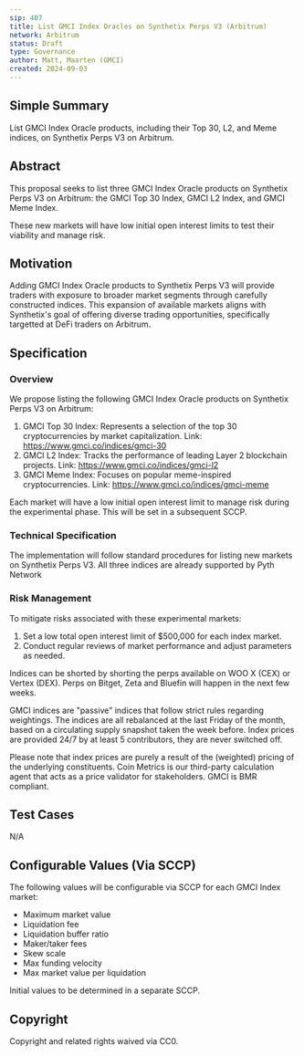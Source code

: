 ```yaml
---
sip: 407
title: List GMCI Index Oracles on Synthetix Perps V3 (Arbitrum)
network: Arbitrum
status: Draft
type: Governance
author: Matt, Maarten (GMCI)
created: 2024-09-03
---
```


## Simple Summary

List GMCI Index Oracle products, including their Top 30, L2, and Meme indices, on Synthetix Perps V3 on Arbitrum.

## Abstract

This proposal seeks to list three GMCI Index Oracle products on Synthetix Perps V3 on Arbitrum: the GMCI Top 30 Index, GMCI L2 Index, and GMCI Meme Index. 

These new markets will have low initial open interest limits to test their viability and manage risk.

## Motivation

Adding GMCI Index Oracle products to Synthetix Perps V3 will provide traders with exposure to broader market segments through carefully constructed indices. This expansion of available markets aligns with Synthetix's goal of offering diverse trading opportunities, specifically targetted at DeFi traders on Arbitrum.

## Specification

### Overview

We propose listing the following GMCI Index Oracle products on Synthetix Perps V3 on Arbitrum:

1. GMCI Top 30 Index: Represents a selection of the top 30 cryptocurrencies by market capitalization. Link: https://www.gmci.co/indices/gmci-30
2. GMCI L2 Index: Tracks the performance of leading Layer 2 blockchain projects. Link: https://www.gmci.co/indices/gmci-l2
3. GMCI Meme Index: Focuses on popular meme-inspired cryptocurrencies. Link: https://www.gmci.co/indices/gmci-meme

Each market will have a low initial open interest limit to manage risk during the experimental phase. This will be set in a subsequent SCCP.

### Technical Specification

The implementation will follow standard procedures for listing new markets on Synthetix Perps V3. All three indices are already supported by Pyth Network

### Risk Management

To mitigate risks associated with these experimental markets:

1. Set a low total open interest limit of $500,000 for each index market.
2. Conduct regular reviews of market performance and adjust parameters as needed.

Indices can be shorted by shorting the perps available on WOO X (CEX) or Vertex (DEX). Perps on Bitget, Zeta and Bluefin will happen in the next few weeks.

GMCI indices are "passive" indices that follow strict rules regarding weightings. The indices are all rebalanced at the last Friday of the month, based on a circulating supply snapshot taken the week before. Index prices are provided 24/7 by at least 5 contributors, they are never switched off. 

Please note that index prices are purely a result of the (weighted) pricing of the underlying constituents. Coin Metrics is our third-party calculation agent that acts as a price validator for stakeholders. GMCI is BMR compliant.

## Test Cases

N/A

## Configurable Values (Via SCCP)

The following values will be configurable via SCCP for each GMCI Index market:

* Maximum market value
* Liquidation fee
* Liquidation buffer ratio
* Maker/taker fees
* Skew scale
* Max funding velocity
* Max market value per liquidation

Initial values to be determined in a separate SCCP.

## Copyright

Copyright and related rights waived via CC0.

